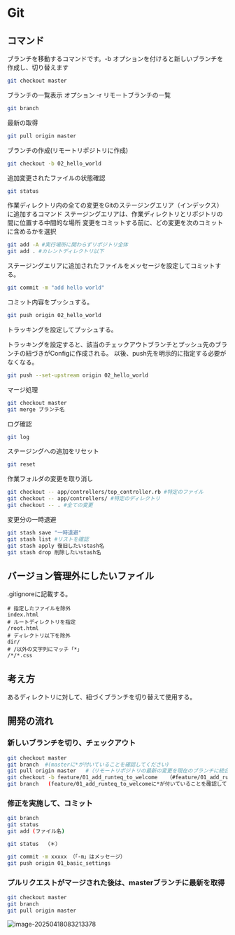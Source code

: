 # Git

## コマンド

ブランチを移動するコマンドです。-b オプションを付けると新しいブランチを作成し、切り替えます

```bash
git checkout master
```

ブランチの一覧表示
オプション
-r リモートブランチの一覧

```bash
git branch
```

最新の取得

```bash
git pull origin master
```

ブランチの作成(リモートリポジトリに作成)

```bash
git checkout -b 02_hello_world
```

追加変更されたファイルの状態確認

```bash
git status
```

作業ディレクトリ内の全ての変更をGitのステージングエリア（インデックス）に追加するコマンド
ステージングエリアは、作業ディレクトリとリポジトリの間に位置する中間的な場所
変更をコミットする前に、どの変更を次のコミットに含めるかを選択

```bash
git add -A #実行場所に関わらずリポジトリ全体
git add . #カレントディレクトリ以下
```

ステージングエリアに追加されたファイルをメッセージを設定してコミットする。

```bash
git commit -m "add hello world" 
```

コミット内容をプッシュする。

```bash
git push origin 02_hello_world
```

トラッキングを設定してプッシュする。

トラッキングを設定すると、該当のチェックアウトブランチとプッシュ先のブランチの紐づきがConfigに作成される。
以後、push先を明示的に指定する必要がなくなる。

```bash
git push --set-upstream origin 02_hello_world
```

マージ処理

```bash
git checkout master
git merge ブランチ名
```

ログ確認

```bash
git log
```

ステージングへの追加をリセット

```bash
git reset
```

作業フォルダの変更を取り消し

```bash
git checkout -- app/controllers/top_controller.rb #特定のファイル
git checkout -- app/controllers/ #特定のディレクトリ
git checkout -- . #全ての変更
```

変更分の一時退避

```bash
git stash save "一時退避"
git stash list #リストを確認
git stash apply 復旧したいstash名
git stash drop 削除したいstash名
```

## バージョン管理外にしたいファイル

.gitignoreに記載する。

```
# 指定したファイルを除外
index.html
# ルートディレクトリを指定
/root.html
# ディレクトリ以下を除外
dir/
# /以外の文字列にマッチ「*」
/*/*.css
```



## 考え方

あるディレクトリに対して、紐づくブランチを切り替えて使用する。

## 開発の流れ

### 新しいブランチを切り、チェックアウト

```bash
git checkout master
git branch  #(masterに*が付いていることを確認してください)
git pull origin master   #（リモートリポジトリの最新の変更を現在のブランチに統合します）
git checkout -b feature/01_add_runteq_to_welcome   （#feature/01_add_runteq_to_welcomeというブランチを作成＆移動します）
git branch   (feature/01_add_runteq_to_welcomeに*が付いていることを確認してください)
```

### 修正を実施して、コミット

```bash
git branch
git status
git add (ファイル名)

git status  （＊）

git commit -m xxxxx （「-m」はメッセージ）
git push origin 01_basic_settings
```

### プルリクエストがマージされた後は、masterブランチに最新を取得

```bash
git checkout master
git branch
git pull origin master
```

![image-20250418083213378](C:\Users\kota\AppData\Roaming\Typora\typora-user-images\image-20250418083213378.png)
